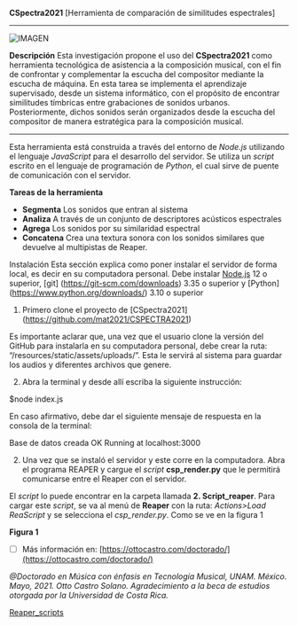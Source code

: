 
**CSpectra2021**
[Herramienta de comparación de similitudes espectrales]
***
![IMAGEN](https://photos.google.com/photo/AF1QipOXXzUker5NI3HwYpy_3NYOgZ7Grg9f1eztohwf)

**Descripción**
Esta investigación propone el uso del **CSpectra2021** como herramienta tecnológica de asistencia a la composición musical, con el fin de confrontar y complementar la escucha del compositor mediante la escucha de máquina. En esta tarea se implementa el aprendizaje supervisado, desde un sistema informático, con el propósito de encontrar similitudes tímbricas entre grabaciones de sonidos urbanos. Posteriormente, dichos sonidos serán organizados desde la escucha del compositor de manera estratégica para la composición musical.

***
Esta herramienta está construida a través del entorno de *Node.js* utilizando el lenguaje *JavaScript* para el desarrollo del servidor. Se utiliza un *script* escrito en el lenguaje de programación de *Python*, el cual sirve de puente de comunicación con el servidor. 

**Tareas de la herramienta**

- **Segmenta** 
Los sonidos que entran al sistema
- **Analiza** 
A través de un conjunto de descriptores acústicos espectrales 
- **Agrega** 
Los sonidos por su similaridad espectral
- **Concatena** 
Crea una textura sonora con los sonidos similares que devuelve al multipistas de Reaper. 

Instalación
Esta sección explica como poner instalar el servidor de forma local, es decir en su computadora personal. Debe instalar [Node.js](https://nodejs.org/) 12 o superior, [git] (https://git-scm.com/downloads) 3.35 o superior y [Python] (https://www.python.org/downloads/) 3.10 o superior

1. Primero clone el proyecto de [CSpectra2021] (https://github.com/mat2021/CSPECTRA2021)

Es importante aclarar que, una vez que el usuario clone la versión del GitHub para instalarla en su computadora personal, debe crear la ruta: “/resources/static/assets/uploads/”. Esta le servirá al sistema para guardar los audios y diferentes archivos que genere.

2. Abra la terminal y desde allí escriba la siguiente instrucción:

$node index.js

En caso afirmativo, debe dar el siguiente mensaje de respuesta en la consola de la terminal:

Base de datos creada OK
Running at localhost:3000

2. Una vez que se instaló el servidor y este corre en la computadora. Abra el programa REAPER y cargue el *script*  **csp_render.py** que le permitirá comunicarse entre el Reaper con el servidor.

El *script* lo puede encontrar en la carpeta llamada **2. Script_reaper**. Para cargar este *script*, se va al menú de **Reaper** con la ruta: *Actions>Load ReaScript* y se selecciona el *csp_render.py*. Como se ve en la figura 1

**Figura 1**









 - [ ] Más información en:
 [https://ottocastro.com/doctorado/](https://ottocastro.com/doctorado/)

*@Doctorado en Música con énfasis en Tecnología Musical, UNAM. México. Mayo, 2021. Otto Castro Solano. Agradecimiento a la beca de estudios otorgada por la Universidad de Costa Rica.*



[Reaper_scripts](https://www.reaper.fm/sdk/reascript/reascripthelp.html)

